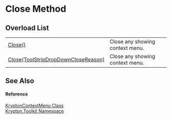 # Close Method


## Overload List
<table>
<tr>
<td><a href="cd1a54e1-40fa-f6b4-c5a2-5e877ba73e6c.md">Close()</a></td>
<td>Close any showing context menu.</td></tr>
<tr>
<td><a href="135b27cd-109b-f4d3-8f6a-bdca3a11e61e.md">Close(ToolStripDropDownCloseReason)</a></td>
<td>Close any showing context menu.</td></tr>
</table>

## See Also


#### Reference
<a href="be1800e7-d2d1-ad14-d15d-ac42eaa8392b.md">KryptonContextMenu Class</a>  
<a href="79d2eac2-21f4-54ff-7552-b20c33c30600.md">Krypton.Toolkit Namespace</a>  
